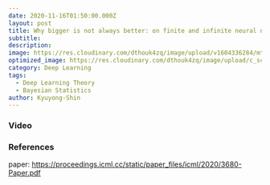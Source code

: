```yaml
---
date: 2020-11-16T01:50:00.000Z
layout: post
title: Why bigger is not always better: on finite and infinite neural networks
subtitle: 
description: 
image: https://res.cloudinary.com/dthouk4zq/image/upload/v1604336284/mtl_wjb5ii.jpg
optimized_image: https://res.cloudinary.com/dthouk4zq/image/upload/c_scale,w_380/v1604336284/mtl_wjb5ii.png
category: Deep Learning
tags:
  - Deep Learning Theory
  - Bayesian Statistics
author: Kyuyong-Shin
---
```


### Video


### References
paper: https://proceedings.icml.cc/static/paper_files/icml/2020/3680-Paper.pdf
